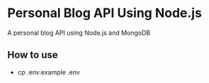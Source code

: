 # Personal Blog API Using Node.js

A personal blog API using Node.js and MongoDB

## How to use

- cp .env.example .env
